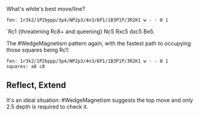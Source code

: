 What's white's best move/line?

```chess
fen: 1r3k2/1P2bppp/3p4/NP2p3/4n3/6P1/1B3P1P/3R2K1 w - - 0 1
```

`Rc1 {threatening Rc8+ and queening} Nc5 Rxc5 dxc5 Be5.

The #WedgeMagnetism pattern again, with the fastest path to occupying those squares being Rc1:

```chess
fen: 1r3k2/1P2bppp/3p4/NP2p3/4n3/6P1/1B3P1P/3R2K1 w - - 0 1
squares: a8 c8
```

## Reflect, Extend

It's an ideal situation: #WedgeMagnetism suggests the top move and only 2.5 depth is required to check it.